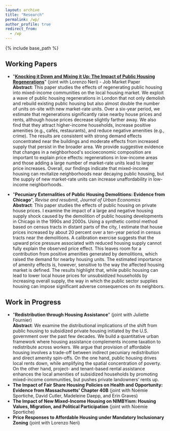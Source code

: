 ```yaml
---
layout: archive
title: "Research"
permalink: /wp/
author_profile: true
redirect_from:
  - /wp
---
```


{% include base_path %}

Working Papers
------

* &quot;[**Knocking it Down and Mixing it Up: The Impact of Public Housing Regenerations**](/files/20211105_Blanco_JMP.pdf)&quot; (joint with Lorenzo Neri) - Job Market Paper <br > **Abstract**: This paper studies the effects of regenerating public housing into mixed-income communities on the local housing market. We exploit a wave of public housing regenerations in London that not only demolish and rebuild existing public housing but also almost double the number of units on-site with new market-rate units. Over a six-year period, we estimate that regenerations significantly raise nearby house prices and rents, although house prices decrease slightly farther away. We also find that they attract higher-income households, increase positive amenities (e.g., cafés, restaurants), and reduce negative amenities (e.g., crime). The results are consistent with strong demand effects concentrated near the buildings and moderate effects from increased supply that persist in the broader area. We provide suggestive evidence that changes in a neighborhood's socioeconomic composition are important to explain price effects: regenerations in low-income areas and those adding a large number of market-rate units lead to larger price increases. Overall, our findings indicate that mixed-income housing can revitalize neighborhoods near decaying public housing, but the supply of new market-rate units can increase unaffordability in low-income neighborhoods.

* &quot;**Pecuniary Externalities of Public Housing Demolitions: Evidence from Chicago**&quot;, *Revise and resubmit, Journal of Urban Economics* <br > **Abstract**: This paper studies the effects of public housing on private house prices. I examine the impact of a large and negative housing supply shock caused by the demolition of public housing developments in Chicago in the 1990s and 2000s. Using a synthetic control method based on census tracts in distant parts of the city, I estimate that house prices increased by about 20 percent over a ten-year period in census tracts near the demolitions. A calibration exercise suggests that the upward price pressure associated with reduced housing supply cannot fully explain the observed price effect. This leaves room for a contribution from positive amenities generated by demolitions, which raised the demand for nearby housing units. The estimated importance of amenity effects is, however, sensitive to the way the affected housing market is defined. The results highlight that, while public housing can lead to lower local house prices for unsubsidized households by increasing overall supply, the way in which the public sector supplies housing can impose significant adverse consequences on its neighbors. 


Work in Progress
------
* &quot;**Redistribution through Housing Assistance**&quot; (joint with Juliette Fournier) <br > **Abstract**: We examine the distributional implications of the shift from public housing to subsidized private housing initiated by the U.S. government over the past few decades. We build a quantitative urban framework where housing assistance complements income taxation to redistribute across workers. We argue that provision of affordable housing involves a trade-off between indirect pecuniary redistribution and direct amenity spin-offs. On the one hand, public housing drives local rents down, while amplifying the spatial concentration of poverty. On the other hand, project- and tenant-based rental assistance enhances the local amenities of subsidized households by promoting mixed-income communities, but pushes private landowners’ rents up.
* **The Impact of Fair Share Housing Policies on Health and Opportunity: Evidence from Massachusetts' Chapter 40B** (joint with Noémie Sportiche, David Cutler, Madeleine Daepp, and Erin Graves)
* **The Impact of New Mixed-Income Housing on NIMBYism: Housing Values, Migration, and Political Participation** (joint with Noémie Sportiche)
* **Price Responses to Affordable Housing under Mandatory Inclusionary Zoning** (joint with Lorenzo Neri)
